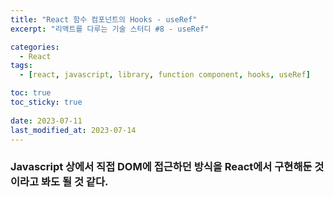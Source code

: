 ```yaml
---
title: "React 함수 컴포넌트의 Hooks - useRef"
excerpt: "리액트를 다루는 기술 스터디 #8 - useRef"

categories:
  - React
tags:
  - [react, javascript, library, function component, hooks, useRef]

toc: true
toc_sticky: true
 
date: 2023-07-11
last_modified_at: 2023-07-14
---
```


### Javascript 상에서 직접 DOM에 접근하던 방식을 React에서 구현해둔 것이라고 봐도 될 것 같다.
